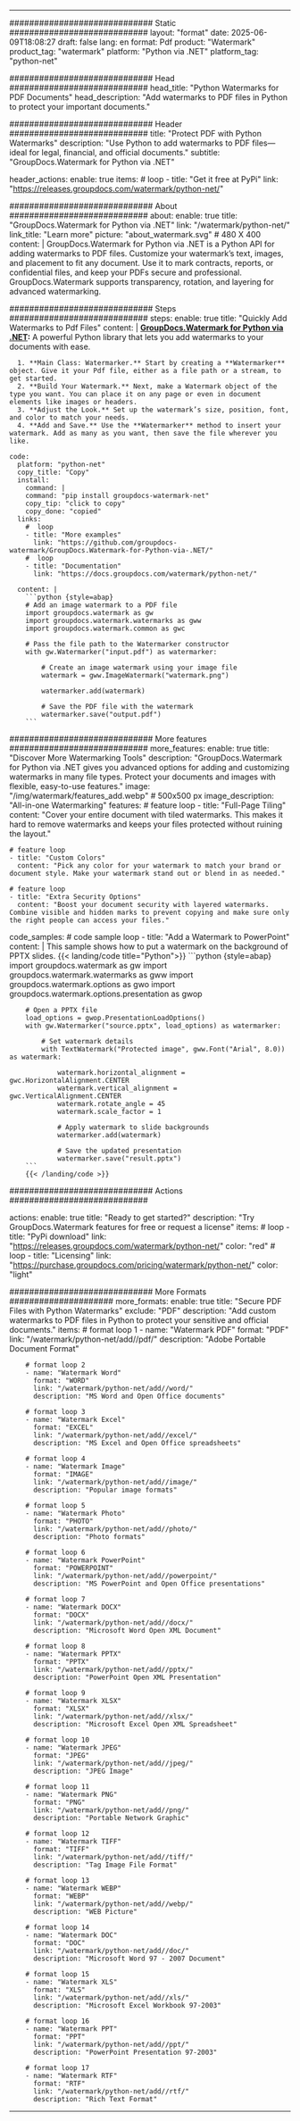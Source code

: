 
---
############################# Static ############################
layout: "format"
date:  2025-06-09T18:08:27
draft: false
lang: en
format: Pdf
product: "Watermark"
product_tag: "watermark"
platform: "Python via .NET"
platform_tag: "python-net"

############################# Head ############################
head_title: "Python Watermarks for PDF Documents"
head_description: "Add watermarks to PDF files in Python to protect your important documents."

############################# Header ############################
title: "Protect PDF with Python Watermarks" 
description: "Use Python to add watermarks to PDF files—ideal for legal, financial, and official documents."
subtitle: "GroupDocs.Watermark for Python via .NET" 

header_actions:
  enable: true
  items:
    #  loop
    - title: "Get it free at PyPi"
      link: "https://releases.groupdocs.com/watermark/python-net/"
      
############################# About ############################
about:
    enable: true
    title: "GroupDocs.Watermark for Python via .NET"
    link: "/watermark/python-net/"
    link_title: "Learn more"
    picture: "about_watermark.svg" # 480 X 400
    content: |
       GroupDocs.Watermark for Python via .NET is a Python API for adding watermarks to PDF files. Customize your watermark’s text, images, and placement to fit any document. Use it to mark contracts, reports, or confidential files, and keep your PDFs secure and professional. GroupDocs.Watermark supports transparency, rotation, and layering for advanced watermarking.

############################# Steps ############################
steps:
    enable: true
    title: "Quickly Add Watermarks to Pdf Files"
    content: |
      **[GroupDocs.Watermark for Python via .NET](https://products.groupdocs.com/watermark/python-net/):** A powerful Python library that lets you add watermarks to your documents with ease.
      
      1. **Main Class: Watermarker.** Start by creating a **Watermarker** object. Give it your Pdf file, either as a file path or a stream, to get started.
      2. **Build Your Watermark.** Next, make a Watermark object of the type you want. You can place it on any page or even in document elements like images or headers.
      3. **Adjust the Look.** Set up the watermark’s size, position, font, and color to match your needs.
      4. **Add and Save.** Use the **Watermarker** method to insert your watermark. Add as many as you want, then save the file wherever you like.
   
    code:
      platform: "python-net"
      copy_title: "Copy"
      install:
        command: |
        command: "pip install groupdocs-watermark-net"
        copy_tip: "click to copy"
        copy_done: "copied"
      links:
        #  loop
        - title: "More examples"
          link: "https://github.com/groupdocs-watermark/GroupDocs.Watermark-for-Python-via-.NET/"
        #  loop
        - title: "Documentation"
          link: "https://docs.groupdocs.com/watermark/python-net/"
          
      content: |
        ```python {style=abap}
        # Add an image watermark to a PDF file
        import groupdocs.watermark as gw
        import groupdocs.watermark.watermarks as gww
        import groupdocs.watermark.common as gwс

        # Pass the file path to the Watermarker constructor
        with gw.Watermarker("input.pdf") as watermarker:

            # Create an image watermark using your image file
            watermark = gww.ImageWatermark("watermark.png")

            watermarker.add(watermark)

            # Save the PDF file with the watermark
            watermarker.save("output.pdf")
        ```  

############################# More features ############################
more_features:
  enable: true
  title: "Discover More Watermarking Tools"
  description: "GroupDocs.Watermark for Python via .NET gives you advanced options for adding and customizing watermarks in many file types. Protect your documents and images with flexible, easy-to-use features."
  image: "/img/watermark/features_add.webp" # 500x500 px
  image_description: "All-in-one Watermarking"
  features:
    # feature loop
    - title: "Full-Page Tiling"
      content: "Cover your entire document with tiled watermarks. This makes it hard to remove watermarks and keeps your files protected without ruining the layout."

    # feature loop
    - title: "Custom Colors"
      content: "Pick any color for your watermark to match your brand or document style. Make your watermark stand out or blend in as needed."

    # feature loop
    - title: "Extra Security Options"
      content: "Boost your document security with layered watermarks. Combine visible and hidden marks to prevent copying and make sure only the right people can access your files."
      
  code_samples:
    # code sample loop
    - title: "Add a Watermark to PowerPoint"
      content: |
        This sample shows how to put a watermark on the background of PPTX slides.
        {{< landing/code title="Python">}}
        ```python {style=abap}
        import groupdocs.watermark as gw
        import groupdocs.watermark.watermarks as gww
        import groupdocs.watermark.options as gwo
        import groupdocs.watermark.options.presentation as gwop

        # Open a PPTX file
        load_options = gwop.PresentationLoadOptions()
        with gw.Watermarker("source.pptx", load_options) as watermarker:

            # Set watermark details
            with TextWatermark("Protected image", gww.Font("Arial", 8.0)) as watermark:

                watermark.horizontal_alignment = gwс.HorizontalAlignment.CENTER
                watermark.vertical_alignment = gwс.VerticalAlignment.CENTER
                watermark.rotate_angle = 45
                watermark.scale_factor = 1

                # Apply watermark to slide backgrounds
                watermarker.add(watermark)

                # Save the updated presentation
                watermarker.save("result.pptx")
        ```
        {{< /landing/code >}}


############################# Actions ############################

actions:
  enable: true
  title: "Ready to get started?"
  description: "Try GroupDocs.Watermark features for free or request a license"
  items:
    #  loop
    - title: "PyPi download"
      link: "https://releases.groupdocs.com/watermark/python-net/"
      color: "red"
        #  loop
    - title: "Licensing"
      link: "https://purchase.groupdocs.com/pricing/watermark/python-net/"
      color: "light"


############################# More Formats #####################
more_formats:
    enable: true
    title: "Secure PDF Files with Python Watermarks"
    exclude: "PDF"
    description: "Add custom watermarks to PDF files in Python to protect your sensitive and official documents."
    items: 
        # format loop 1
        - name: "Watermark PDF"
          format: "PDF"
          link: "/watermark/python-net/add//pdf/"
          description: "Adobe Portable Document Format"

        # format loop 2
        - name: "Watermark Word"
          format: "WORD"
          link: "/watermark/python-net/add//word/"
          description: "MS Word and Open Office documents"
          
        # format loop 3
        - name: "Watermark Excel"
          format: "EXCEL"
          link: "/watermark/python-net/add//excel/"
          description: "MS Excel and Open Office spreadsheets"

        # format loop 4
        - name: "Watermark Image"
          format: "IMAGE"
          link: "/watermark/python-net/add//image/"
          description: "Popular image formats"

        # format loop 5
        - name: "Watermark Photo"
          format: "PHOTO"
          link: "/watermark/python-net/add//photo/"
          description: "Photo formats"

        # format loop 6
        - name: "Watermark PowerPoint"
          format: "POWERPOINT"
          link: "/watermark/python-net/add//powerpoint/"
          description: "MS PowerPoint and Open Office presentations"

        # format loop 7
        - name: "Watermark DOCX"
          format: "DOCX"
          link: "/watermark/python-net/add//docx/"
          description: "Microsoft Word Open XML Document"
          
        # format loop 8
        - name: "Watermark PPTX"
          format: "PPTX"
          link: "/watermark/python-net/add//pptx/"
          description: "PowerPoint Open XML Presentation"
          
        # format loop 9
        - name: "Watermark XLSX"
          format: "XLSX"
          link: "/watermark/python-net/add//xlsx/"
          description: "Microsoft Excel Open XML Spreadsheet"

        # format loop 10
        - name: "Watermark JPEG"
          format: "JPEG"
          link: "/watermark/python-net/add//jpeg/"
          description: "JPEG Image"

        # format loop 11
        - name: "Watermark PNG"
          format: "PNG"
          link: "/watermark/python-net/add//png/"
          description: "Portable Network Graphic"

        # format loop 12
        - name: "Watermark TIFF"
          format: "TIFF"
          link: "/watermark/python-net/add//tiff/"
          description: "Tag Image File Format"

        # format loop 13
        - name: "Watermark WEBP"
          format: "WEBP"
          link: "/watermark/python-net/add//webp/"
          description: "WEB Picture"

        # format loop 14
        - name: "Watermark DOC"
          format: "DOC"
          link: "/watermark/python-net/add//doc/"
          description: "Microsoft Word 97 - 2007 Document"

        # format loop 15
        - name: "Watermark XLS"
          format: "XLS"
          link: "/watermark/python-net/add//xls/"
          description: "Microsoft Excel Workbook 97-2003"

        # format loop 16
        - name: "Watermark PPT"
          format: "PPT"
          link: "/watermark/python-net/add//ppt/"
          description: "PowerPoint Presentation 97-2003"

        # format loop 17
        - name: "Watermark RTF"
          format: "RTF"
          link: "/watermark/python-net/add//rtf/"
          description: "Rich Text Format"

---